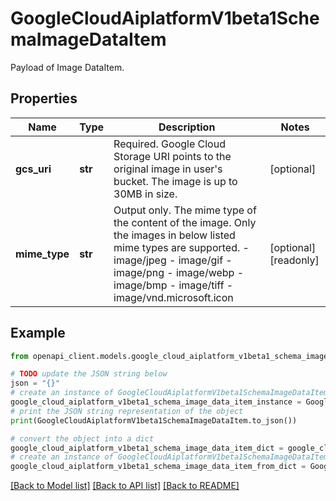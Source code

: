 # GoogleCloudAiplatformV1beta1SchemaImageDataItem

Payload of Image DataItem.

## Properties

Name | Type | Description | Notes
------------ | ------------- | ------------- | -------------
**gcs_uri** | **str** | Required. Google Cloud Storage URI points to the original image in user&#39;s bucket. The image is up to 30MB in size. | [optional] 
**mime_type** | **str** | Output only. The mime type of the content of the image. Only the images in below listed mime types are supported. - image/jpeg - image/gif - image/png - image/webp - image/bmp - image/tiff - image/vnd.microsoft.icon | [optional] [readonly] 

## Example

```python
from openapi_client.models.google_cloud_aiplatform_v1beta1_schema_image_data_item import GoogleCloudAiplatformV1beta1SchemaImageDataItem

# TODO update the JSON string below
json = "{}"
# create an instance of GoogleCloudAiplatformV1beta1SchemaImageDataItem from a JSON string
google_cloud_aiplatform_v1beta1_schema_image_data_item_instance = GoogleCloudAiplatformV1beta1SchemaImageDataItem.from_json(json)
# print the JSON string representation of the object
print(GoogleCloudAiplatformV1beta1SchemaImageDataItem.to_json())

# convert the object into a dict
google_cloud_aiplatform_v1beta1_schema_image_data_item_dict = google_cloud_aiplatform_v1beta1_schema_image_data_item_instance.to_dict()
# create an instance of GoogleCloudAiplatformV1beta1SchemaImageDataItem from a dict
google_cloud_aiplatform_v1beta1_schema_image_data_item_from_dict = GoogleCloudAiplatformV1beta1SchemaImageDataItem.from_dict(google_cloud_aiplatform_v1beta1_schema_image_data_item_dict)
```
[[Back to Model list]](../README.md#documentation-for-models) [[Back to API list]](../README.md#documentation-for-api-endpoints) [[Back to README]](../README.md)


